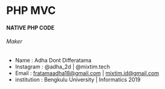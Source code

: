 # PHP MVC

#### NATIVE PHP CODE

###### Maker
- Name : Adha Dont Differatama
- Instagram : @adha_2d | @mixtim.tech
- Email : fratamaadha18@gmail.com | mixtim.id@gmail.com
- institution : Bengkulu University | Informatics 2019

